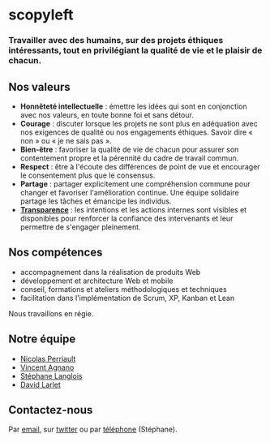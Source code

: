 # scopyleft

### Travailler avec des humains, sur des projets éthiques intéressants, tout en privilégiant la qualité de vie et le plaisir de chacun.

## Nos valeurs

* **Honnêteté intellectuelle** : émettre les idées qui sont en conjonction avec nos valeurs, en toute bonne foi et sans détour.
* **Courage** : discuter lorsque les projets ne sont plus en adéquation avec nos exigences de qualité ou nos engagements éthiques. Savoir dire « non » ou « je ne sais pas ».
* **Bien-être** : favoriser la qualité de vie de chacun pour assurer son contentement propre et la pérennité du cadre de travail commun.
* **Respect** : être à l'écoute des différences de point de vue et encourager le consentement plus que le consensus.
* **Partage** : partager explicitement une compréhension commune pour changer et favoriser l'amélioration continue. Une équipe solidaire partage les tâches et émancipe les individus.
* **[Transparence](https://github.com/scopyleft)** : les intentions et les actions internes sont visibles et disponibles pour renforcer la confiance des intervenants et leur permettre de s'engager pleinement.

## Nos compétences

* accompagnement dans la réalisation de produits Web
* développement et architecture Web et mobile
* conseil, formations et ateliers méthodologiques et techniques
* facilitation dans l'implémentation de Scrum, XP, Kanban et Lean

Nous travaillons en régie.

## Notre équipe

* [Nicolas Perriault](https://nicolas.perriault.net/)
* [Vincent Agnano](http://vinyll.github.com/)
* [Stéphane Langlois](m&#x61;ilto:stephane.langlois%40scopyleft&#46;fr)
* [David Larlet](https://larlet.fr/david/)

## Contactez-nous

Par [email](m&#x61;ilto:bonjour%40scopyleft&#46;fr), sur [twitter](https://twitter.com/scopyleft) ou par [téléphone](tel:+33611782563) (Stéphane).

